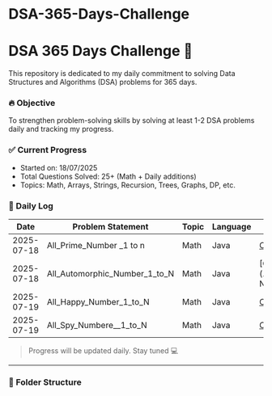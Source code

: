 # DSA-365-Days-Challenge
# DSA 365 Days Challenge 🚀

This repository is dedicated to my daily commitment to solving Data Structures and Algorithms (DSA) problems for 365 days.

### 🔥 Objective
To strengthen problem-solving skills by solving at least 1-2 DSA problems daily and tracking my progress.

### ✅ Current Progress
- Started on: 18/07/2025
- Total Questions Solved: 25+ (Math + Daily additions)
- Topics: Math, Arrays, Strings, Recursion, Trees, Graphs, DP, etc.



### 📅 Daily Log
| Date       | Problem Statement             | Topic   | Language | Link                                                       |
|------------|-------------------------------|---------|----------|------------------------------------------------------------|
| 2025-07-18 | All_Prime_Number _1 to n      | Math    | Java     | [Code](./Date_18_07_25_Day_1/All_Prime_Number_1_to_N.java) 
| 2025-07-18 | All_Automorphic_Number_1_to_N | Math    | Java     | [Code](./Date_18_07_25_Day_1/Automorphic_Number__1_to N)   |
| 2025-07-19 | All_Happy_Number_1_to_N       | Math    | Java     | [Code](./Date_19_07_25_Day_2/All_Happy_Number_1_to_N)      
| 2025-07-19 | All_Spy_Numbere__1_to_N       | Math    | Java     | [Code](./Date_19_07_25_Day_2/All_Spy_Numbere__1_to_N  )    |
> Progress will be updated daily. Stay tuned 💻

---

### 📂 Folder Structure
